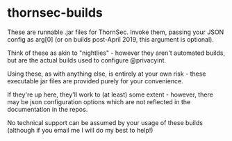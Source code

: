 # thornsec-builds
These are runnable .jar files for ThornSec.  Invoke them, passing your JSON config as arg[0] (or on builds post-April 2019, this argument is optional).

Think of these as akin to "nightlies" - however they aren't automated builds, but are the actual builds used to configure @privacyint.

Using these, as with anything else, is entirely at your own risk - these executable jar files are provided purely for your convenience.

If they're up here, they'll work to (at least) some extent - however, there may be json configuration options which are not reflected in the documentation in the repos.

No technical support can be assumed by your usage of these builds (although if you email me I will do my best to help!)
